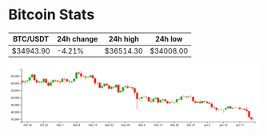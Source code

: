 # Bitcoin Stats

BTC/USDT|24h change|24h high|24h low|
|---|---|---|---|
|$34943.90|-4.21%|$36514.30|$34008.00|

<img src="./chart.svg">

